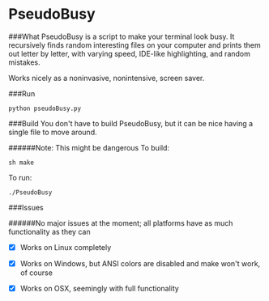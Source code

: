 # PseudoBusy

###What
PseudoBusy is a script to make your terminal look busy.
It recursively finds random interesting files on your computer and prints them out letter by letter, with varying speed, IDE-like highlighting, and random mistakes.

Works nicely as a noninvasive, nonintensive, screen saver.

###Run
```
python pseudoBusy.py
```

###Build
You don't have to build PseudoBusy, but it can be nice having a single file to move around.

######Note: This might be dangerous
To build:
```
sh make
```

To run:
```
./PseudoBusy
```

###Issues

######No major issues at the moment; all platforms have as much functionality as they can

- [x] Works on Linux completely

- [x] Works on Windows, but ANSI colors are disabled and make won't work, of course

- [x] Works on OSX, seemingly with full functionality
